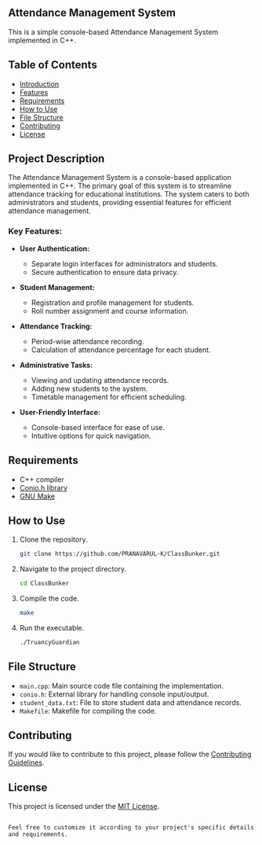 ## Attendance Management System

This is a simple console-based Attendance Management System implemented in C++.

## Table of Contents
- [Introduction](#introduction)
- [Features](#features)
- [Requirements](#requirements)
- [How to Use](#how-to-use)
- [File Structure](#file-structure)
- [Contributing](#contributing)
- [License](#license)

## Project Description

The Attendance Management System is a console-based application implemented in C++. The primary goal of this system is to streamline attendance tracking for educational institutions. The system caters to both administrators and students, providing essential features for efficient attendance management.

### Key Features:

- **User Authentication:**
  - Separate login interfaces for administrators and students.
  - Secure authentication to ensure data privacy.

- **Student Management:**
  - Registration and profile management for students.
  - Roll number assignment and course information.

- **Attendance Tracking:**
  - Period-wise attendance recording.
  - Calculation of attendance percentage for each student.

- **Administrative Tasks:**
  - Viewing and updating attendance records.
  - Adding new students to the system.
  - Timetable management for efficient scheduling.

- **User-Friendly Interface:**
  - Console-based interface for ease of use.
  - Intuitive options for quick navigation.

## Requirements

- C++ compiler
- [Conio.h library](https://github.com/karahanoguzhan/conio.h)
- [GNU Make](https://www.gnu.org/software/make/)

## How to Use

1. Clone the repository.
   ```bash
   git clone https://github.com/PRANAVARUL-K/ClassBunker.git
   ```

2. Navigate to the project directory.
   ```bash
   cd ClassBunker
   ```

3. Compile the code.
   ```bash
   make
   ```

4. Run the executable.
   ```bash
   ./TruancyGuardian
   ```

## File Structure

- `main.cpp`: Main source code file containing the implementation.
- `conio.h`: External library for handling console input/output.
- `student_data.txt`: File to store student data and attendance records.
- `Makefile`: Makefile for compiling the code.

## Contributing

If you would like to contribute to this project, please follow the [Contributing Guidelines](CONTRIBUTING.md).

## License

This project is licensed under the [MIT License](LICENSE).
```

Feel free to customize it according to your project's specific details and requirements.
